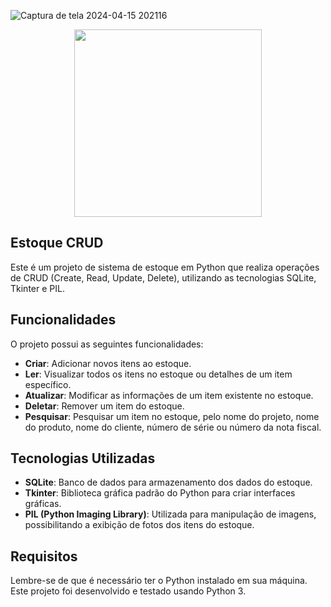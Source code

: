 ![Captura de tela 2024-04-15 202116](https://github.com/samuelkev/Estoque-CRUD/assets/72141979/babc5769-0cd3-40a7-a075-b183be326588)

<div align="center">
<img src="![Captura de tela 2024-04-15 202116](https://github.com/samuelkev/Estoque-CRUD/assets/72141979/babc5769-0cd3-40a7-a075-b183be326588)" width="300px" />
</div>

## Estoque CRUD

Este é um projeto de sistema de estoque em Python que realiza operações de CRUD (Create, Read, Update, Delete), utilizando as tecnologias SQLite, Tkinter e PIL.

## Funcionalidades

O projeto possui as seguintes funcionalidades:

- **Criar**: Adicionar novos itens ao estoque.
- **Ler**: Visualizar todos os itens no estoque ou detalhes de um item específico.
- **Atualizar**: Modificar as informações de um item existente no estoque.
- **Deletar**: Remover um item do estoque.
- **Pesquisar**: Pesquisar um item no estoque, pelo nome do projeto, nome do produto, nome do cliente, número de série ou número da nota fiscal.

## Tecnologias Utilizadas

- **SQLite**: Banco de dados para armazenamento dos dados do estoque.
- **Tkinter**: Biblioteca gráfica padrão do Python para criar interfaces gráficas.
- **PIL (Python Imaging Library)**: Utilizada para manipulação de imagens, possibilitando a exibição de fotos dos itens do estoque.

## Requisitos

Lembre-se de que é necessário ter o Python instalado em sua máquina. Este projeto foi desenvolvido e testado usando Python 3.
